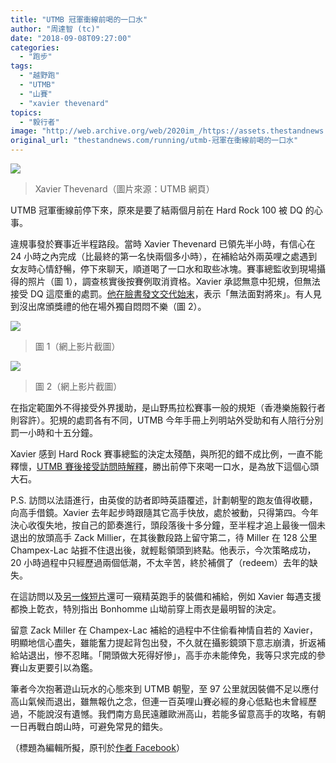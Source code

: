 ```yaml
---
title: "UTMB 冠軍衝線前喝的一口水"
author: "周達智 (tc)"
date: "2018-09-08T09:27:00"
categories:
  - "跑步"
tags:
  - "越野跑"
  - "UTMB"
  - "山賽"
  - "xavier thevenard"
topics:
  - "毅行者"
image: "http://web.archive.org/web/2020im_/https://assets.thestandnews.com/media/photos/00_D5bPA.png"
original_url: "thestandnews.com/running/utmb-冠軍在衝線前喝的一口水"
---
```

![](http://web.archive.org/web/2020im_/https://assets.thestandnews.com/media/photos/00_D5bPA.png)
> Xavier Thevenard（圖片來源：UTMB 網頁）

UTMB 冠軍衝線前停下來，原來是要了結兩個月前在 Hard Rock 100 被 DQ 的心事。

違規事發於賽事近半程路段。當時 Xavier Thevenard 已領先半小時，有信心在 24 小時之內完成（比最終的第一名快兩個多小時），在補給站外兩英哩之處遇到女友時心情舒暢，停下來聊天，順道喝了一口水和取些冰塊。賽事總監收到現場攝得的照片（圖 1），調查核實後按賽例取消資格。Xavier 承認無意中犯規，但無法接受 DQ 這麼重的處罰。[他在臉書發文交代始末](http://web.archive.org/web/20211229132740/https://www.facebook.com/592961957408998/posts/1865096413528873/)，表示「無法面對將來」。有人見到沒出席頒獎禮的他在場外獨自悶悶不樂（圖 2）。

![](http://web.archive.org/web/2020im_/https://assets.thestandnews.com/media/photos/01_HHZqE.jpg)
> 圖 1（網上影片截圖）

![](http://web.archive.org/web/2020im_/https://assets.thestandnews.com/media/photos/02_WVj3Q.jpg)
> 圖 2（網上影片截圖）

在指定範圍外不得接受外界援助，是山野馬拉松賽事一般的規矩（香港樂施毅行者則容許）。犯規的處罰各有不同，UTMB 今年手冊上列明站外受助和有人陪行分別罰一小時和十五分鐘。

Xavier 感到 Hard Rock 賽事總監的決定太殘酷，與所犯的錯不成比例，一直不能釋懷，[UTMB 賽後接受訪問時解釋](http://web.archive.org/web/20211229132740/https://youtu.be/x4XLIR_nI24)，勝出前停下來喝一口水，是為放下這個心頭大石。

P.S. 訪問以法語進行，由英俊的訪者即時英語覆述，計劃朝聖的跑友值得收聽，向高手借鏡。Xavier 去年起步時跟隨其它高手快放，處於被動，只得第四。今年決心收復失地，按自己的節奏進行，頭段落後十多分鐘，至半程才追上最後一個未退出的放頭高手 Zack Millier，在其後數段路上留守第二，待 Miller 在 128 公里 Champex-Lac 站捱不住退出後，就輕鬆領頭到終點。他表示，今次策略成功，20 小時過程中只經歷過兩個低潮，不太辛苦，終於補償了（redeem）去年的缺失。

在這訪問以及[另一條短片](http://web.archive.org/web/20211229132740/https://youtu.be/G2l5Ztiq1LA)還可一窺精英跑手的裝備和補給，例如 Xavier 每遇支援都換上亁衣，特別指出 Bonhomme 山坳前穿上雨衣是最明智的決定。

留意 Zack Miller 在 Champex-Lac 補給的過程中不住偷看神情自若的 Xavier，明顯地信心盡失，雖能奮力提起背包出發，不久就在攝影鏡頭下意志崩潰，折返補給站退出，慘不忍睹。「開頭做大死得好慘」，高手亦未能倖免，我等只求完成的參賽山友更要引以為鑑。

筆者今次抱著遊山玩水的心態來到 UTMB 朝聖，至 97 公里就因裝備不足以應付高山氣候而退出，雖無報仇之念，但連一百英哩山賽必經的身心低點也未曾經歷過，不能說沒有遺憾。我們南方島民遠離歐洲高山，若能多留意高手的攻略，有朝一日再戰白朗山時，可避免常見的錯失。

（標題為編輯所擬，原刊於[作者 Facebook](http://web.archive.org/web/20211229132740/https://www.facebook.com/tc.chow1/posts/10156109518792862)）